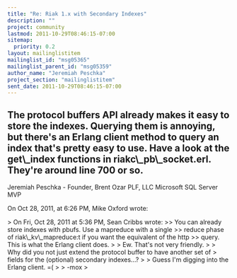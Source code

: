 ```yaml
---
title: "Re: Riak 1.x with Secondary Indexes"
description: ""
project: community
lastmod: 2011-10-29T08:46:15-07:00
sitemap:
  priority: 0.2
layout: mailinglistitem
mailinglist_id: "msg05365"
mailinglist_parent_id: "msg05359"
author_name: "Jeremiah Peschka"
project_section: "mailinglistitem"
sent_date: 2011-10-29T08:46:15-07:00
---
```



The protocol buffers API already makes it easy to store the indexes. Querying 
them is annoying, but there's an Erlang client method to query an index that's 
pretty easy to use. Have a look at the get\\_index functions in 
riakc\\_pb\\_socket.erl. They're around line 700 or so.
---
Jeremiah Peschka - Founder, Brent Ozar PLF, LLC
Microsoft SQL Server MVP

On Oct 28, 2011, at 6:26 PM, Mike Oxford wrote:

&gt; On Fri, Oct 28, 2011 at 5:36 PM, Sean Cribbs  wrote:
&gt;&gt; You can already store indexes with pbufs. Use a mapreduce with a single 
&gt;&gt; reduce phase of riak\\_kv\\_mapreduce:t if you want the equivalent of the http 
&gt;&gt; query. This is what the Erlang client does.
&gt; 
&gt; Ew. That's not very friendly.
&gt; 
&gt; Why did you not just extend the protocol buffer to have another set of
&gt; fields for the (optional) secondary indexes...?
&gt; 
&gt; Guess I'm digging into the Erlang client. =(
&gt; 
&gt; -mox
&gt; 
